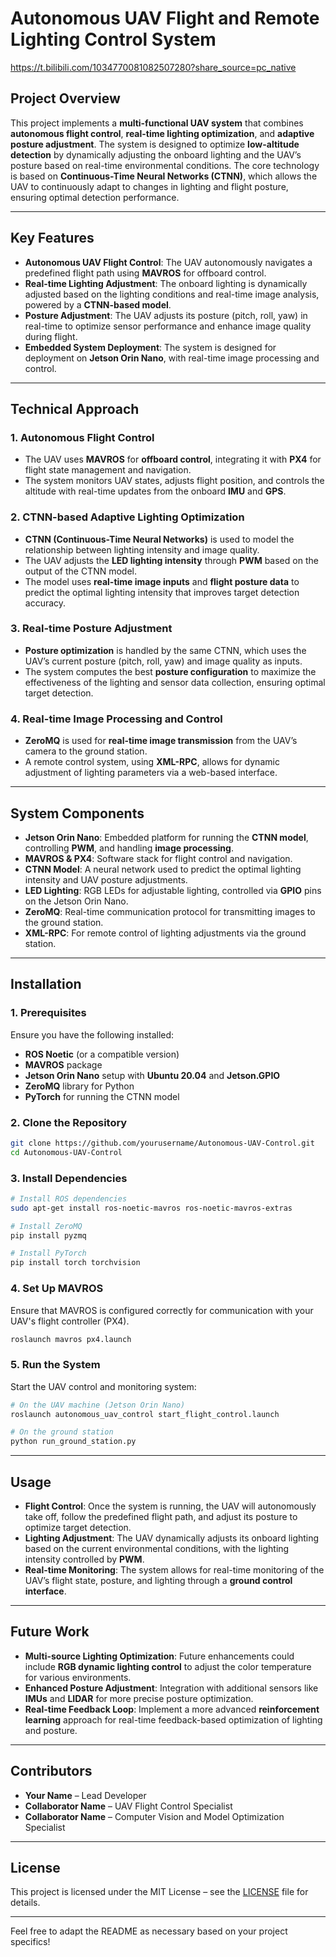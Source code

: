 # **Autonomous UAV Flight and Remote Lighting Control System**
https://t.bilibili.com/1034770081082507280?share_source=pc_native

## **Project Overview**
This project implements a **multi-functional UAV system** that combines **autonomous flight control**, **real-time lighting optimization**, and **adaptive posture adjustment**. The system is designed to optimize **low-altitude detection** by dynamically adjusting the onboard lighting and the UAV’s posture based on real-time environmental conditions. The core technology is based on **Continuous-Time Neural Networks (CTNN)**, which allows the UAV to continuously adapt to changes in lighting and flight posture, ensuring optimal detection performance.

---

## **Key Features**
- **Autonomous UAV Flight Control**: The UAV autonomously navigates a predefined flight path using **MAVROS** for offboard control.
- **Real-time Lighting Adjustment**: The onboard lighting is dynamically adjusted based on the lighting conditions and real-time image analysis, powered by a **CTNN-based model**.
- **Posture Adjustment**: The UAV adjusts its posture (pitch, roll, yaw) in real-time to optimize sensor performance and enhance image quality during flight.
- **Embedded System Deployment**: The system is designed for deployment on **Jetson Orin Nano**, with real-time image processing and control.

---

## **Technical Approach**
### **1. Autonomous Flight Control**  
- The UAV uses **MAVROS** for **offboard control**, integrating it with **PX4** for flight state management and navigation.  
- The system monitors UAV states, adjusts flight position, and controls the altitude with real-time updates from the onboard **IMU** and **GPS**.

### **2. CTNN-based Adaptive Lighting Optimization**
- **CTNN (Continuous-Time Neural Networks)** is used to model the relationship between lighting intensity and image quality.
- The UAV adjusts the **LED lighting intensity** through **PWM** based on the output of the CTNN model.
- The model uses **real-time image inputs** and **flight posture data** to predict the optimal lighting intensity that improves target detection accuracy.

### **3. Real-time Posture Adjustment**
- **Posture optimization** is handled by the same CTNN, which uses the UAV’s current posture (pitch, roll, yaw) and image quality as inputs.
- The system computes the best **posture configuration** to maximize the effectiveness of the lighting and sensor data collection, ensuring optimal target detection.

### **4. Real-time Image Processing and Control**
- **ZeroMQ** is used for **real-time image transmission** from the UAV’s camera to the ground station.
- A remote control system, using **XML-RPC**, allows for dynamic adjustment of lighting parameters via a web-based interface.

---

## **System Components**
- **Jetson Orin Nano**: Embedded platform for running the **CTNN model**, controlling **PWM**, and handling **image processing**.
- **MAVROS & PX4**: Software stack for flight control and navigation.
- **CTNN Model**: A neural network used to predict the optimal lighting intensity and UAV posture adjustments.
- **LED Lighting**: RGB LEDs for adjustable lighting, controlled via **GPIO** pins on the Jetson Orin Nano.
- **ZeroMQ**: Real-time communication protocol for transmitting images to the ground station.
- **XML-RPC**: For remote control of lighting adjustments via the ground station.

---

## **Installation**

### **1. Prerequisites**
Ensure you have the following installed:
- **ROS Noetic** (or a compatible version)
- **MAVROS** package
- **Jetson Orin Nano** setup with **Ubuntu 20.04** and **Jetson.GPIO**
- **ZeroMQ** library for Python
- **PyTorch** for running the CTNN model

### **2. Clone the Repository**
```bash
git clone https://github.com/yourusername/Autonomous-UAV-Control.git
cd Autonomous-UAV-Control
```

### **3. Install Dependencies**
```bash
# Install ROS dependencies
sudo apt-get install ros-noetic-mavros ros-noetic-mavros-extras

# Install ZeroMQ
pip install pyzmq

# Install PyTorch
pip install torch torchvision
```

### **4. Set Up MAVROS**
Ensure that MAVROS is configured correctly for communication with your UAV's flight controller (PX4).
```bash
roslaunch mavros px4.launch
```

### **5. Run the System**
Start the UAV control and monitoring system:
```bash
# On the UAV machine (Jetson Orin Nano)
roslaunch autonomous_uav_control start_flight_control.launch

# On the ground station
python run_ground_station.py
```

---

## **Usage**
- **Flight Control**: Once the system is running, the UAV will autonomously take off, follow the predefined flight path, and adjust its posture to optimize target detection.
- **Lighting Adjustment**: The UAV dynamically adjusts its onboard lighting based on the current environmental conditions, with the lighting intensity controlled by **PWM**.
- **Real-time Monitoring**: The system allows for real-time monitoring of the UAV’s flight state, posture, and lighting through a **ground control interface**.

---

## **Future Work**
- **Multi-source Lighting Optimization**: Future enhancements could include **RGB dynamic lighting control** to adjust the color temperature for various environments.
- **Enhanced Posture Adjustment**: Integration with additional sensors like **IMUs** and **LIDAR** for more precise posture optimization.
- **Real-time Feedback Loop**: Implement a more advanced **reinforcement learning** approach for real-time feedback-based optimization of lighting and posture.

---

## **Contributors**
- **Your Name** – Lead Developer
- **Collaborator Name** – UAV Flight Control Specialist
- **Collaborator Name** – Computer Vision and Model Optimization Specialist

---

## **License**
This project is licensed under the MIT License – see the [LICENSE](LICENSE) file for details.

---

Feel free to adapt the README as necessary based on your project specifics!
